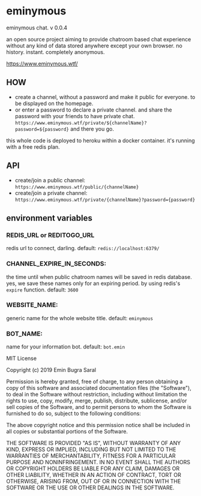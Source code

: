 # eminymous
eminymous chat. v 0.0.4

an open source project aiming to provide chatroom based chat experience without any kind of data stored anywhere except your own browser. no history. instant. completely anonymous.

https://www.eminymous.wtf/

## HOW 

- create a channel, without a password and make it public for everyone. to be displayed on the homepage.
- or enter a password to declare a private channel. and share the password with your friends to have private chat. `https://www.eminymous.wtf/private/${channelName}?password=${password}` and there you go.

this whole code is deployed to heroku within a docker container. it's running with a free redis plan.

## API

- create/join a public channel: `https://www.eminymous.wtf/public/{channelName}`
- create/join a private channel: `https://www.eminymous.wtf/private/{channelName}?password={password}`


## environment variables

### REDIS_URL or REDITOGO_URL

redis url to connect, darling. default: `redis://localhost:6379/`

### CHANNEL_EXPIRE_IN_SECONDS:

the time until when public chatroom names will be saved in redis database. yes, we save these names only for an expiring period. by using redis's `expire` function. default: `3600`

### WEBSITE_NAME:

generic name for the whole website title. default: `eminymous`

### BOT_NAME:

name for your information bot. default: `bot.emin`


MIT License

Copyright (c) 2019 Emin Bugra Saral

Permission is hereby granted, free of charge, to any person obtaining a copy
of this software and associated documentation files (the "Software"), to deal
in the Software without restriction, including without limitation the rights
to use, copy, modify, merge, publish, distribute, sublicense, and/or sell
copies of the Software, and to permit persons to whom the Software is
furnished to do so, subject to the following conditions:

The above copyright notice and this permission notice shall be included in all
copies or substantial portions of the Software.

THE SOFTWARE IS PROVIDED "AS IS", WITHOUT WARRANTY OF ANY KIND, EXPRESS OR
IMPLIED, INCLUDING BUT NOT LIMITED TO THE WARRANTIES OF MERCHANTABILITY,
FITNESS FOR A PARTICULAR PURPOSE AND NONINFRINGEMENT. IN NO EVENT SHALL THE
AUTHORS OR COPYRIGHT HOLDERS BE LIABLE FOR ANY CLAIM, DAMAGES OR OTHER
LIABILITY, WHETHER IN AN ACTION OF CONTRACT, TORT OR OTHERWISE, ARISING FROM,
OUT OF OR IN CONNECTION WITH THE SOFTWARE OR THE USE OR OTHER DEALINGS IN THE
SOFTWARE.

